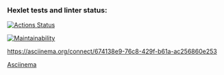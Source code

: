 ### Hexlet tests and linter status:

[![Actions Status](https://github.com/anburnaeva/qa-auto-engineer-javascript-project-44/actions/workflows/hexlet-check.yml/badge.svg)](https://github.com/anburnaeva/qa-auto-engineer-javascript-project-44/actions)

[![Maintainability](https://api.codeclimate.com/v1/badges/d7ffdf8bb98919d80d02/maintainability)](https://codeclimate.com/github/anburnaeva/qa-auto-engineer-javascript-project-44/maintainability)

https://asciinema.org/connect/674138e9-76c8-429f-b61a-ac256860e253

[Asciinema](https://asciinema.org/connect/674138e9-76c8-429f-b61a-ac256860e253)
